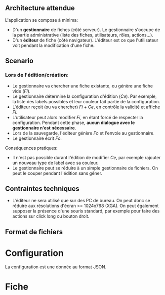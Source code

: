 ## Architecture attendue

L'application se compose à minima:

- D'un **gestionnaire** de fiches (côté serveur). Le gestionnaire s'occupe de la partie administrative (liste des
  fiches, utilisateurs, rôles, actions...).
- D'un **éditeur** de fiche (côté navigateur). L'éditeur est ce que l'utilisateur voit pendant la modification d'une
  fiche.

## Scenario

### Lors de l'édition/création:

- Le gestionnaire va chercher une fiche existante, ou génère une fiche vide (*Fi*).
- Le gestionnaire détermine la configuration d'édition (*Ce*). Par exemple, la liste des labels possibles et leur
  couleur fait partie de la configuration.
- L'éditeur reçoit (ou va chercher) *Fi* + *Ce*, en contrôle la validité et affiche *Fi*.
- L'utilisateur peut alors modifier *Fi*, en étant forcé de respecter la configuration. Pendant cette phase, **aucun
  dialogue avec le gestionnaire n'est nécessaire**.
- Lors de la sauvegarde, l'éditeur génère *Fo* et l'envoie au gestionnaire.
- Le gestionnaire écrit *Fo*.

Conséquences pratiques:

- Il n'est pas possible durant l'édition de modifier *Ce*, par exemple rajouter un nouveau type de label avec sa
  couleur.
- Le gestionnaire peut se réduire à un simple gestionnaire de fichiers. On peut le couper pendant l'édition sans gêner.

## Contraintes techniques

- L'éditeur ne sera utilisé que sur des PC de bureau. On peut donc se réduire aux résolutions d'écran >= 1024x768 (XGA).
  On peut également supposer la présence d'une souris standard, par exemple pour faire des actions sur click long ou
  bouton droit. 

## Format de fichiers

# Configuration

La configuration est une donnée au format JSON.

# Fiche